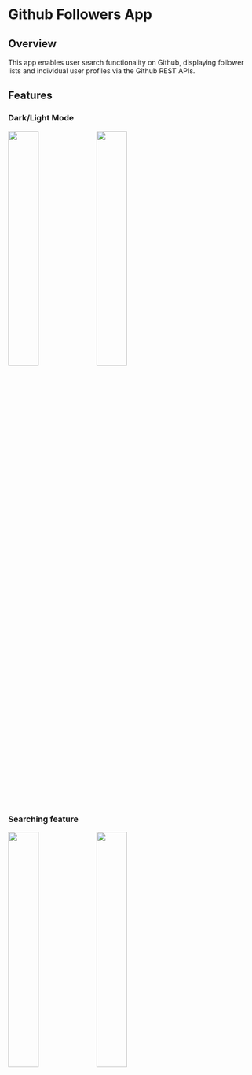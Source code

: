 # Github Followers App

## Overview

This app enables user search functionality on Github, displaying follower lists and individual user profiles via the Github REST APIs.

## Features

### Dark/Light Mode

<img src="https://github.com/RonGGG/GithubFollowers/assets/26768743/29d96895-328a-4bd4-af5a-77cee5770571" width="35%"> <img src="https://github.com/RonGGG/GithubFollowers/assets/26768743/68b57e10-7861-40cd-ba92-65ac36c5e085" width="35%">

### Searching feature

<img src="https://github.com/RonGGG/GithubFollowers/assets/26768743/e93188bc-ed8b-4778-aefb-f3f817367186" width="35%"> <img src="https://github.com/RonGGG/GithubFollowers/assets/26768743/96825373-8823-45e0-acdd-bd9c346ad759" width="35%"> 

